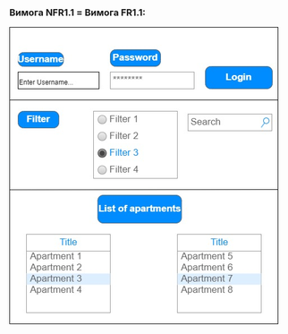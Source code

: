 ### Вимога NFR1.1 = Вимога FR1.1:
![WireFrameDesign1](https://github.com/oleksandrblazhko/ai204-plaksivij/blob/ai204-plaksivij_with_laboratory_work_3/1-SoftwareRequirements/1.4-FuncNonFuncRequirements/1.4.4-NFRUserInterfaceOUTPUT/WireFrameDesign1.jpg)
